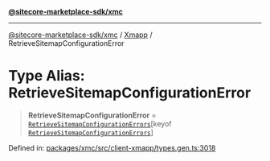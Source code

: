 [**@sitecore-marketplace-sdk/xmc**](../../../../README.md)

***

[@sitecore-marketplace-sdk/xmc](../../../../README.md) / [Xmapp](../README.md) / RetrieveSitemapConfigurationError

# Type Alias: RetrieveSitemapConfigurationError

> **RetrieveSitemapConfigurationError** = [`RetrieveSitemapConfigurationErrors`](RetrieveSitemapConfigurationErrors.md)\[keyof [`RetrieveSitemapConfigurationErrors`](RetrieveSitemapConfigurationErrors.md)\]

Defined in: [packages/xmc/src/client-xmapp/types.gen.ts:3018](https://github.com/Sitecore/marketplace-sdk/blob/main/packages/xmc/src/client-xmapp/types.gen.ts#L3018)
